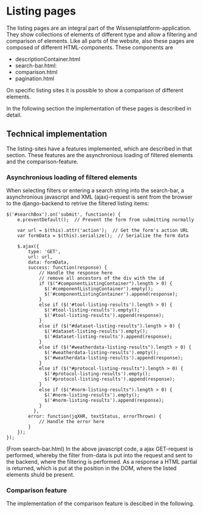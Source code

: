 # Listing pages
The listing pages are an integral part of the Wissensplattform-application. They show collections of elements of different type and allow a filtering and comparison of elements. Like all parts of the website, also these pages are composed of different HTML-components. These components are 

- descriptionContainer.html
- search-bar.html:
- comparison.html
- pagination.html

On specific listing sites it is possible to show a comparison of different elements. 

In the following section the implementation of these pages is described in detail.

## Technical implementation
The listing-sites have a features implemented, which are described in that section. These features are the asynchronious loading of filtered elements and the comparison-feature.

### Asynchronious loading of filtered elements
When selecting filters or entering a search string into the search-bar, a asynchronious javascript and XML (ajax)-request is sent from the browser to the django-backend to retrive the filtered listing items:
```
$('#searchBox').on('submit', function(e) {
    e.preventDefault();  // Prevent the form from submitting normally

    var url = $(this).attr('action');  // Get the form's action URL
    var formData = $(this).serialize();  // Serialize the form data

    $.ajax({
        type: 'GET',
        url: url,
        data: formData,
        success: function(response) {
            // Handle the response here
            // remove all ancestors of the div with the id
            if ($("#componentListingContainer").length > 0) {
              $('#componentListingContainer').empty();
              $('#componentListingContainer').append(response);
            }
            else if ($('#tool-listing-results').length > 0) {
              $('#tool-listing-results').empty();
              $('#tool-listing-results').append(response);
            }
            else if ($("#dataset-listing-results").length > 0) {
              $('#dataset-listing-results').empty();
              $('#dataset-listing-results').append(response);             
            }
            else if ($("#weatherdata-listing-results").length > 0) {
              $('#weatherdata-listing-results').empty();
              $('#weatherdata-listing-results').append(response);             
            }
            else if ($("#protocol-listing-results").length > 0) {
              $('#protocol-listing-results').empty();
              $('#protocol-listing-results').append(response);             
            }
            else if ($("#norm-listing-results").length > 0) {
              $('#norm-listing-results').empty();
              $('#norm-listing-results').append(response);             
            }
          },
        error: function(jqXHR, textStatus, errorThrown) {
            // Handle the error here
        }
    });
});
```
(From search-bar.html)
In the above javascript code, a ajax GET-request is performed, whereby the filter from-data is put into the request and sent to the backend, where the filtering is performed. As a response a HTML partial is returned, which is put at the position in the DOM, where the listed elements shuld be present.

### Comparison feature
The implementation of the comparison feature is descibed in the following.
